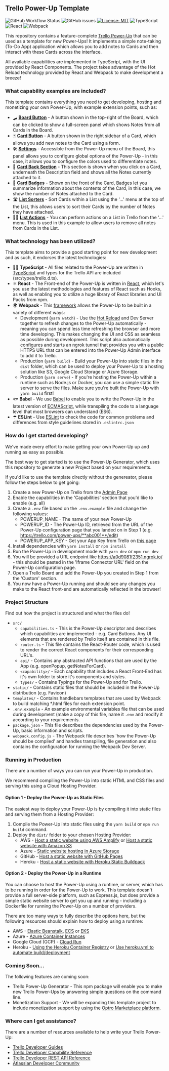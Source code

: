 ## Trello Power-Up Template

![GitHub Workflow Status](https://img.shields.io/github/workflow/status/optro-cloud/trello-powerup-full-sample/Lint)
![GitHub issues](https://img.shields.io/github/issues/optro-cloud/trello-powerup-full-sample)
[![License: MIT](https://img.shields.io/badge/License-MIT-yellow.svg)](https://opensource.org/licenses/MIT)
![TypeScript](https://img.shields.io/badge/typescript-v4-orange)
![React](https://img.shields.io/badge/react-v17-blue)
![Webpack](https://img.shields.io/badge/webpack-v5-green)

This repository contains a feature-complete [Trello Power-Up](https://developer.atlassian.com/cloud/trello/guides/power-ups/your-first-power-up/) that can be used as a template for new Power-Ups! It implements a simple note-taking (To-Do App) application which allows you to add notes to Cards and then interact with these Cards across the interface.

All available capabilities are implemented in TypeScript, with the UI provided by React Components. The project takes advantage of the Hot Reload technology provided by React and Webpack to make development a breeze!

### What capability examples are included?

This template contains everything you need to get developing, hosting and monetizing your own Power-Up, with example extension points, such as:

* 🛹 [**Board Button**](https://developer.atlassian.com/cloud/trello/power-ups/capabilities/board-buttons/) - A button shown in the top-right of the Board, which can be clicked to show a full-screen panel which shows Notes from all Cards in the Board.
* 🃏 [**Card Button**](https://developer.atlassian.com/cloud/trello/power-ups/capabilities/card-buttons/) - A button shown in the right sidebar of a Card, which allows you add new notes to the Card using a form.
* 🛠 [**Settings**](https://developer.atlassian.com/cloud/trello/power-ups/capabilities/show-settings/) - Accessible from the Power-Up menu of the Board, this panel allows you to configure global options of the Power-Up - in this case, it allows you to configure the colors used to differentiate notes.
* 🎒 [**Card Back Section**](https://developer.atlassian.com/cloud/trello/power-ups/capabilities/card-back-section/) - This section is shown when you click on a Card, underneath the Description field and shows all the Notes currently attached to it.
* 📛 [**Card Badges**](https://developer.atlassian.com/cloud/trello/power-ups/capabilities/card-badges/) - Shown on the front of the Card, Badges let you summarize information about the contents of the Card, in this case, we show the number of Notes attached to the Card.
* 🛣 [**List Sorters**](https://developer.atlassian.com/cloud/trello/power-ups/capabilities/list-sorters/) - Sort Cards within a List using the '...' menu at the top of the List, this allows users to sort their Cards by the number of Notes they have attached.
* 🏃‍♀️ [**List Actions**]() - You can perform actions on a List in Trello from the '...' menu. This is used in this example to allow users to remove all notes from Cards in the List.

### What technology has been utilized?

This template aims to provide a good starting point for new development and as such, it endorses the latest technologies:

* 👩‍💻 **TypeScript** - All files related to the Power-Up are written in [TypeScript](https://www.typescriptlang.org/) and types for the Trello API are included (src/types/trello.d.ts).
* ⚛️ **React** - The Front-end of the Power-Up is written in [React](https://reactjs.org/), which let's you use the latest methodologies and features of React such as Hooks, as well as enabling you to utilize a huge library of React libraries and UI Packs from npm.
* 🌍 **Webpack** - This [framework](https://webpack.js.org/) allows the Power-Up to be built in a variety of different ways:
   * Development  (`yarn watch`) - Use the [Hot Reload](https://github.com/gaearon/react-hot-loader) and Dev Server together to refresh changes to the Power-Up automatically - meaning you can spend less time refreshing the browser and more time developing. This makes changing the UI and CSS as seamless as possible during development. This script also automatically configures and starts an ngrok tunnel that provides you with a public HTTPS URL that can be entered into the Power-Up Admin interface to add it to Trello.
   * Production (`yarn build`) - Build your Power-Up into static files in the `dist` folder, which can be used to deploy your Power-Up to a hosting solution like S3, Google Cloud Storage or Azure Storage.
   * Production (`yarn serve`) - If you're hosting the Power-Up within a runtime such as Node.js or Docker, you can use a simple static file server to serve the files. Make sure you're built the Power-Up with `yarn build` first!
* 🐟 **Babel** - We use [Babel](https://babeljs.io/) to enable you to write the Power-Up in the latest version of [ECMAScript](https://www.ecma-international.org/publications-and-standards/standards/ecma-262/), while transpiling the code to a language level that most browsers can understand (ES6).
* ☂ **ESLint** - Use [ESLint](https://eslint.org/) to check the code for common problems and differences from style guidelines stored in `.eslintrc.json`

### How do I get started developing?

We've made every effort to make getting your own Power-Up up and running as easy as possible.

The best way to get started is to use the Power-Up Generator, which uses this repository to generate a new Project based on your requirements.

If you'd like to use the template directly without the genereator, please follow the steps below to get going:

1. Create a new Power-Up on Trello from the [Admin Page](https://trello.com/power-ups/admin)
2. Enable the capabilities in the 'Capabilities' section that you'd like to enable (e.g. all)
3. Create a `.env` file based on the `.env.example` file and change the following values:
	* POWERUP_NAME - The name of your new Power-Up
	* POWERUP_ID - The Power-Up ID, retrieved from the URL of the Power-Up configuration page that you landed on in Step 1 (e.g. https://trello.com/power-ups/**abc001**/edit)
	* POWERUP_APP_KEY - Get your App Key from Trello on [this page](https://trello.com/app-key)
4. Install dependencies with `yarn install` or `npm install`
5. Run the Power-Up in development mode with `yarn dev` or `npm run dev`
6. You will be provided a URL endpoint like https://a0d9081f2351.ngrok.io/ - this should be pasted in the 'Iframe Connector URL' field on the Power-Up configuration page.
7. Open a Trello Board and add the Power-Up you created in Step 1 from the 'Custom' section.
8. You now have a Power-Up running and should see any changes you make to the React front-end are automatically reflected in the browser!

### Project Structure

Find out how the project is structured and what the files do!

 * `src/`
 	* `capabilities.ts` - This is the Power-Up descriptor and describes which capabilities are implemented - e.g. Card Buttons. Any UI elements that are rendered by Trello itself are contained in this file.
 	* `router.ts` - This file contains the React-Router code, which is used to render the correct React components for their corresponding URL's.
 	*  `api/` - Contains any abstracted API functions that are used by the App (e.g. openPopup, getNotesForCard).
 	* `<capability>/` - Each capability that includes a React Front-End has it's own folder to store it's components and styles.
 	* `types/` - Contains Typings for the Power-Up and for Trello.
 * `static/` - Contains static files that should be included in the Power-Up distribution (e.g. Favicon)
 * `templates/` - Contains handlebars templates that are used by Webpack to build matching *.html files for each extension point.
 * `.env.example` - An example environmental variables file that can be used during development (make a copy of this file, name it `.env` and modify it according to your requirements.
 * `package.json` - This file describes the dependencies used by the Power-Up, basic information and scripts.
 * `webpack.config.js` - The Webpack file describes 'how the Power-Up should be compiled' and handles transpiling, file generation and also contains the configuration for running the Webpack Dev Server.

### Running in Production

There are a number of ways you can run your Power-Up in production.

We recommend compiling the Power-Up into static HTML and CSS files and serving this using a Cloud Hosting Provider.

#### Option 1 - Deploy the Power-Up as Static Files

The easiest way to deploy your Power-Up is by compiling it into static files and serving them from a Hosting Provider:

1. Compile the Power-Up into static files using the `yarn build` or `npm run build` command.
2. Deploy the `dist/` folder to your chosen Hosting Provider:
	* AWS - [Host a static website using AWS Amplify](https://aws.amazon.com/getting-started/hands-on/host-static-website/) or [Host a static website with Amazon S3](https://docs.aws.amazon.com/AmazonS3/latest/dev/WebsiteHosting.html)
	* Azure - [Static website hosting in Azure Storage](https://docs.microsoft.com/en-us/azure/storage/blobs/storage-blob-static-website)
	* GitHub - [Host a static website with GitHub Pages](https://pages.github.com/)
	* Heroku - [Host a static website with Heroku Static Buildpack](https://elements.heroku.com/buildpacks/heroku/heroku-buildpack-static)

#### Option 2 - Deploy the Power-Up in a Runtime

You can choose to host the Power-Up using a runtime, or server, which has to be running in order for the Power-Up to work. This template doesn't provide a full server-side platform, such as Express.js, but does provide a simple static website server to get you up and running - including a Dockerfile for running the Power-Up on a number of providers.

There are too many ways to fully describe the options here, but the following resources should explain how to deploy using a runtime:

* AWS - [Elastic Beanstalk](https://docs.aws.amazon.com/elasticbeanstalk/latest/dg/create_deploy_docker.html), [ECS](https://aws.amazon.com/getting-started/hands-on/deploy-docker-containers/) or [EKS](https://docs.aws.amazon.com/AmazonECR/latest/userguide/ECR_on_EKS.html)
* Azure - [Azure Container Instances](https://docs.microsoft.com/en-us/azure/container-instances/container-instances-tutorial-prepare-app)
* Google Cloud (GCP) - [Cloud Run](https://cloud.google.com/run/docs/deploying)
* Heroku - [Using the Heroku Container Registry](https://devcenter.heroku.com/articles/container-registry-and-runtime) or [Use heroku.yml to automate build/deployment](https://devcenter.heroku.com/articles/build-docker-images-heroku-yml)

### Coming Soon...

The following features are coming soon:

* Trello Power-Up Generator - This npm package will enable you to make new Trello Power-Ups by answering simple questions on the command line.
* Monetization Support - We will be expanding this template project to include monetization support by using the [Optro Marketplace platform](https://www.optro.cloud).

### Where can I get assistance?

There are a number of resources available to help write your Trello Power-Up:

* [Trello Developer Guides](https://developer.atlassian.com/cloud/trello/)
* [Trello Developer Capability Reference](https://developer.atlassian.com/cloud/trello/power-ups/capabilities/)
* [Trello Developer REST API Reference](https://developer.atlassian.com/cloud/trello/rest/api-group-actions/)
* [Atlassian Developer Community](https://community.developer.atlassian.com/)
